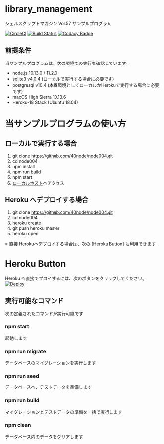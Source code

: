 # library_management
シェルスクリプトマガジン Vol.57 サンプルプログラム

[![CircleCI](https://circleci.com/gh/40node/library_management.svg?style=svg)](https://circleci.com/gh/40node/library_management)
[![Build Status](https://travis-ci.org/40node/library_management.svg?branch=master)](https://travis-ci.org/40node/library_management)
[![Codacy Badge](https://api.codacy.com/project/badge/Grade/67847be2bf7b4c059963500d163ebbd4)](https://app.codacy.com/app/app107724887/library_management?utm_source=github.com&utm_medium=referral&utm_content=40node/library_management&utm_campaign=Badge_Grade_Dashboard)

## 前提条件

当サンプルプログラムは、次の環境での実行を確認しています。

- node.js 10.13.0 / 11.2.0
- sqlite3 v4.0.4 (ローカルで実行する場合に必要です)
- postgresql v10.4 (本番環境としてローカルかHerokuで実行する場合に必要です)
- macOS High Sierra 10.13.6
- Heroku-18 Stack (Ubuntu 18.04)

# 当サンプルプログラムの使い方

## ローカルで実行する場合

1. git clone https://github.com/40node/node004.git
2. cd node004
3. npm install
4. npm run build
5. npm start
6. [ローカルホスト](http://localhost:3000/books/)へアクセス

## Heroku へデプロイする場合

1. git clone https://github.com/40node/node004.git
2. cd node004
3. heroku create
4. git push heroku master
5. heroku open

※ 直接 Herokuへデプロイする場合は、次の [Heroku Button] も利用できます

# Heroku Button

Heroku へ直接でプロイするには、次のボタンをクリックしてください。
[![Deploy](https://www.herokucdn.com/deploy/button.svg)](https://heroku.com/deploy)

## 実行可能なコマンド

次の定義されたコマンドが実行可能です

### npm start

起動します

### npm run migrate

データベースのマイグレーションを実行します

### npm run seed

データベースへ、テストデータを準備します

### npm run build

マイグレーションとテストデータの準備を一括で実行します

### npm clean

データベース内のデータをクリアします